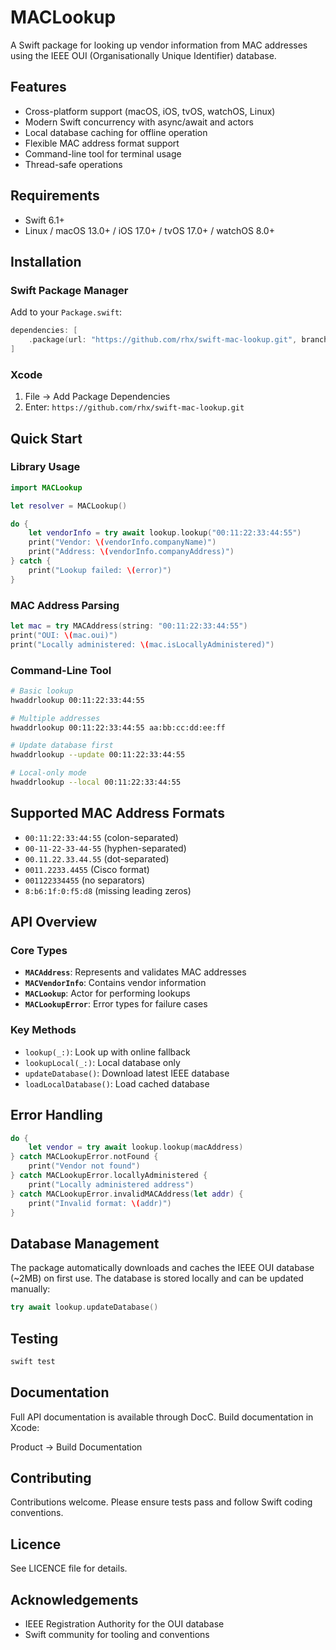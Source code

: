 # MACLookup

A Swift package for looking up vendor information from MAC addresses using the IEEE OUI (Organisationally Unique Identifier) database.

## Features

- Cross-platform support (macOS, iOS, tvOS, watchOS, Linux)
- Modern Swift concurrency with async/await and actors
- Local database caching for offline operation
- Flexible MAC address format support
- Command-line tool for terminal usage
- Thread-safe operations

## Requirements

- Swift 6.1+
- Linux / macOS 13.0+ / iOS 17.0+ / tvOS 17.0+ / watchOS 8.0+

## Installation

### Swift Package Manager

Add to your `Package.swift`:

```swift
dependencies: [
    .package(url: "https://github.com/rhx/swift-mac-lookup.git", branch: "main")
]
```

### Xcode

1. File → Add Package Dependencies
2. Enter: `https://github.com/rhx/swift-mac-lookup.git`

## Quick Start

### Library Usage

```swift
import MACLookup

let resolver = MACLookup()

do {
    let vendorInfo = try await lookup.lookup("00:11:22:33:44:55")
    print("Vendor: \(vendorInfo.companyName)")
    print("Address: \(vendorInfo.companyAddress)")
} catch {
    print("Lookup failed: \(error)")
}
```

### MAC Address Parsing

```swift
let mac = try MACAddress(string: "00:11:22:33:44:55")
print("OUI: \(mac.oui)")
print("Locally administered: \(mac.isLocallyAdministered)")
```

### Command-Line Tool

```bash
# Basic lookup
hwaddrlookup 00:11:22:33:44:55

# Multiple addresses
hwaddrlookup 00:11:22:33:44:55 aa:bb:cc:dd:ee:ff

# Update database first
hwaddrlookup --update 00:11:22:33:44:55

# Local-only mode
hwaddrlookup --local 00:11:22:33:44:55
```

## Supported MAC Address Formats

- `00:11:22:33:44:55` (colon-separated)
- `00-11-22-33-44-55` (hyphen-separated)
- `00.11.22.33.44.55` (dot-separated)
- `0011.2233.4455` (Cisco format)
- `001122334455` (no separators)
- `8:b6:1f:0:f5:d8` (missing leading zeros)

## API Overview

### Core Types

- **`MACAddress`**: Represents and validates MAC addresses
- **`MACVendorInfo`**: Contains vendor information
- **`MACLookup`**: Actor for performing lookups
- **`MACLookupError`**: Error types for failure cases

### Key Methods

- `lookup(_:)`: Look up with online fallback
- `lookupLocal(_:)`: Local database only
- `updateDatabase()`: Download latest IEEE database
- `loadLocalDatabase()`: Load cached database

## Error Handling

```swift
do {
    let vendor = try await lookup.lookup(macAddress)
} catch MACLookupError.notFound {
    print("Vendor not found")
} catch MACLookupError.locallyAdministered {
    print("Locally administered address")
} catch MACLookupError.invalidMACAddress(let addr) {
    print("Invalid format: \(addr)")
}
```

## Database Management

The package automatically downloads and caches the IEEE OUI database (~2MB) on first use. The database is stored locally and can be updated manually:

```swift
try await lookup.updateDatabase()
```

## Testing

```bash
swift test
```

## Documentation

Full API documentation is available through DocC. Build documentation in Xcode:

Product → Build Documentation

## Contributing

Contributions welcome. Please ensure tests pass and follow Swift coding conventions.

## Licence

See LICENCE file for details.

## Acknowledgements

- IEEE Registration Authority for the OUI database
- Swift community for tooling and conventions
